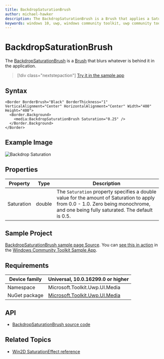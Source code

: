 ```yaml
---
title: BackdropSaturationBrush
author: michael-hawker
description: The BackdropSaturationBrush is a Brush that applies a Saturation effect to whatever is behind it in the application.
keywords: windows 10, uwp, windows community toolkit, uwp community toolkit, uwp toolkit, brush, backdrop, saturation
---
```


# BackdropSaturationBrush

The [BackdropSaturationBrush](/dotnet/api/microsoft.toolkit.uwp.ui.media.backdropsaturationbrush) is a [Brush](/uwp/api/windows.ui.xaml.media.brush) that blurs whatever is behind it in the application.

> [!div class="nextstepaction"]
> [Try it in the sample app](uwpct://Brushes?sample=BackdropSaturationBrush)

## Syntax

```xaml
<Border BorderBrush="Black" BorderThickness="1" VerticalAlignment="Center" HorizontalAlignment="Center" Width="400" Height="400">
  <Border.Background>
    <media:BackdropSaturationBrush Saturation="0.25" />
  </Border.Background>
</Border>
```

## Example Image

![Backdrop Saturation](../resources/images/Brushes/BackdropSaturation.jpg "Backdrop Saturation")

## Properties

| Property | Type | Description |
| -- | -- | -- |
| Saturation | double | The `Saturation` property specifies a double value for the amount of Saturation to apply from 0.0 - 1.0.  Zero being monochrome, and one being fully saturated.  The default is 0.5. |

## Sample Project

[BackdropSaturationBrush sample page Source](https://github.com/windows-toolkit/WindowsCommunityToolkit/tree/rel/7.0.0/Microsoft.Toolkit.Uwp.SampleApp/SamplePages/BackdropSaturationBrush). You can [see this in action](uwpct://Brushes?sample=BackdropSaturationBrush) in the [Windows Community Toolkit Sample App](https://aka.ms/windowstoolkitapp).

## Requirements

| Device family | Universal, 10.0.16299.0 or higher |
| --- | --- |
| Namespace | Microsoft.Toolkit.Uwp.UI.Media |
| NuGet package | [Microsoft.Toolkit.Uwp.UI.Media](https://www.nuget.org/packages/Microsoft.Toolkit.Uwp.UI.Media/)

## API

* [BackdropSaturationBrush source code](https://github.com/windows-toolkit/WindowsCommunityToolkit/blob/rel/7.0.0/Microsoft.Toolkit.Uwp.UI.Media/Brushes/BackdropSaturationBrush.cs)

## Related Topics

* [Win2D SaturationEffect reference](http://microsoft.github.io/Win2D/html/T_Microsoft_Graphics_Canvas_Effects_SaturationEffect.htm)
